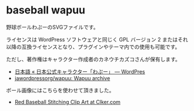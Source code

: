 baseball wapuu
==============

野球ボールわぷーのSVGファイルです。

ライセンスは WordPress ソフトウェアと同じく GPL バージョン 2 またはそれ以降の互換ライセンスとなり、プラグインやテーマ内での使用も可能です。

ただし、著作権はキャラクター作成者のカネウチカズコさんが保有します。

- [日本語 « 日本公式キャラクター「わぷー」 — WordPres](https://ja.wordpress.org/about-wp-ja/wapuu/)
- [jawordpressorg/wapuu: Wapuu archive](https://github.com/jawordpressorg/wapuu)

ボール画像にはこちらを使わせて頂きました。

- [Red Baseball Stitching Clip Art at Clker.com](http://www.clker.com/clipart-red-baseball-stitching.html)

